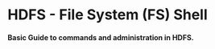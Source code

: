 # HDFS - File System (FS) Shell

#### Basic Guide to commands and administration in HDFS.












